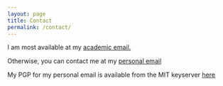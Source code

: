 ```yaml
---
layout: page
title: Contact
permalink: /contact/
---
```


I am most available at my [academic email.](mailto:Andrew.Nicolalde.2016@live.rhul.ac.uk)

Otherwise, you can contact me at my [personal email](mailto:andrew.nicolalde@gmail.com)

My PGP for my personal email is available from the MIT keyserver [here](https://pgp.mit.edu/pks/lookup?op=vindex&search=0xB53712A8C01E0060)
